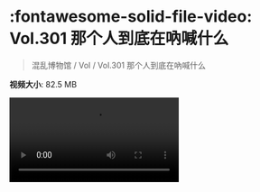 # :fontawesome-solid-file-video: Vol.301 那个人到底在吶喊什么

> 混乱博物馆 / Vol / Vol.301 那个人到底在吶喊什么

**视频大小**: 82.5 MB

<div class="video"><video src="https://file.hsyhx.top/archive/混乱博物馆/Vol/Vol.301 那个人到底在吶喊什么.mp4" controls preload>🤔 您的浏览器不支持 video 标签</video></div>